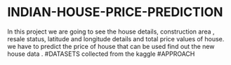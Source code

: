 # INDIAN-HOUSE-PRICE-PREDICTION
In this project we are going to see the house details, construction area , resale status, latitude and longitude details and total price values of house. we have to predict the price of house that can be used find out the new house data .
#DATASETS
collected from the kaggle
#APPROACH

